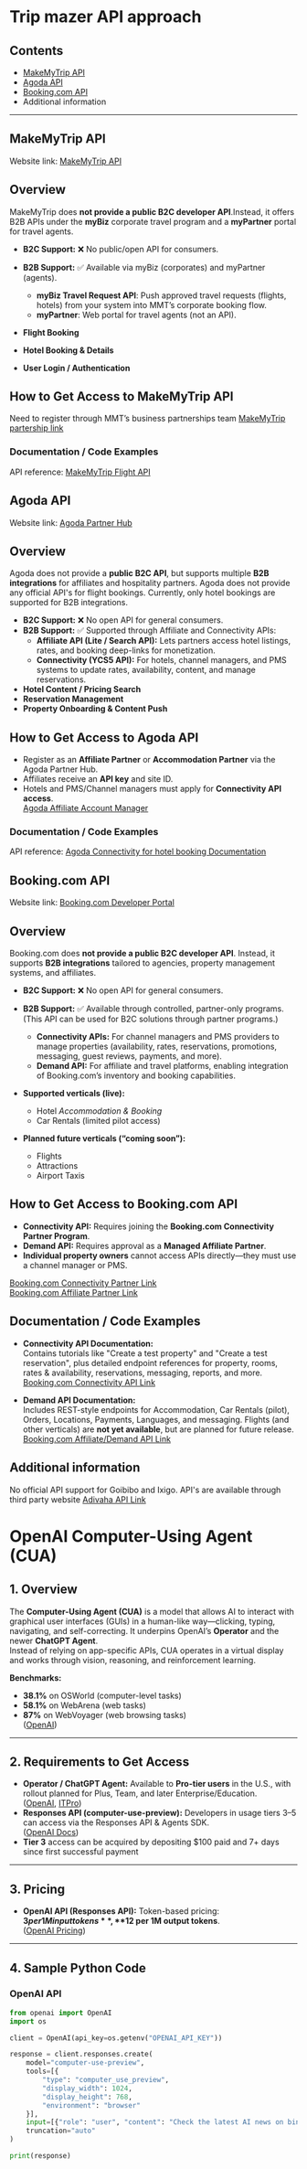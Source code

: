 # Trip mazer API approach

## Contents

- [MakeMyTrip API](https://mybiz.makemytrip.com/integrated-travel-solutions/travel-request-api?ef_id=Cj0KCQjwwZDFBhCpARIsAB95qO1Zjq0vB1EfOHHFP5K3ZWhhTHQ69j-7nDpmKShQHChFcXNfk7XldpIaAiysEALw_wcB:G:s&gad_source=1&gad_campaignid=20574983470&gbraid=0AAAAADI4eVPGqdPjNExcBwOS6_1B7naOt&gclid=Cj0KCQjwwZDFBhCpARIsAB95qO1Zjq0vB1EfOHHFP5K3ZWhhTHQ69j-7nDpmKShQHChFcXNfk7XldpIaAiysEALw_wcB)
- [Agoda API](https://www.agodaconnectivity.com/documentation)
- [Booking.com API](#bookingcom-api)
- Additional information

---

## MakeMyTrip API

Website link: [MakeMyTrip API](https://mybiz.makemytrip.com/integrated-travel-solutionshttps://mybiz.makemytrip.com/integrated-travel-solutions/travel-request-api?ef_id=Cj0KCQjwwZDFBhCpARIsAB95qO1Zjq0vB1EfOHHFP5K3ZWhhTHQ69j-7nDpmKShQHChFcXNfk7XldpIaAiysEALw_wcB:G:s&gad_source=1&gad_campaignid=20574983470&gbraid=0AAAAADI4eVPGqdPjNExcBwOS6_1B7naOt&gclid=Cj0KCQjwwZDFBhCpARIsAB95qO1Zjq0vB1EfOHHFP5K3ZWhhTHQ69j-7nDpmKShQHChFcXNfk7XldpIaAiysEALw_wc)

## Overview

MakeMyTrip does **not provide a public B2C developer API**.Instead, it offers B2B APIs under the **myBiz** corporate travel program and a **myPartner** portal for travel agents.

- **B2C Support:** ❌ No public/open API for consumers.
- **B2B Support:** ✅ Available via myBiz (corporates) and myPartner (agents).

  - **myBiz Travel Request API**: Push approved travel requests (flights, hotels) from your system into MMT’s corporate booking flow.
  - **myPartner**: Web portal for travel agents (not an API).
- **Flight Booking**
- **Hotel Booking & Details**
- **User Login / Authentication**

## How to Get Access to MakeMyTrip API
Need to register through MMT’s business partnerships team
[MakeMyTrip partership link](https://mybiz.makemytrip.com/?signup=true&cmp=SEM|D|Corporate|G|Brand|MMT_Corporate_BMM|Brand_BMM_B2B|RSA|Regular&ef_id=Cj0KCQjwwZDFBhCpARIsAB95qO2zpcwCkMneTAiKmAAV0pbTyR9Xpm4JcAxP0NEfog463H5ZTZYsknEaAsRVEALw_wcB:G:s&gad_source=1&gad_campaignid=912555988&gclid=Cj0KCQjwwZDFBhCpARIsAB95qO2zpcwCkMneTAiKmAAV0pbTyR9Xpm4JcAxP0NEfog463H5ZTZYsknEaAsRVEALw_wcB)


### Documentation / Code Examples

API reference: 
[MakeMyTrip Flight API](https://mybiz.makemytrip.com/integrated-travel-solutions/travel-request-api)





## Agoda API

Website link: [Agoda Partner Hub](https://partners.agoda.com)

## Overview

Agoda does not provide a **public B2C API**, but supports multiple **B2B integrations** for affiliates and hospitality partners.
Agoda does not provide any official API's for flight bookings. Currently, only hotel bookings are supported for B2B integrations.

- **B2C Support:** ❌ No open API for general consumers.
- **B2B Support:** ✅ Supported through Affiliate and Connectivity APIs:
  - **Affiliate API (Lite / Search API):** Lets partners access hotel listings, rates, and booking deep-links for monetization.
  - **Connectivity (YCS5 API):** For hotels, channel managers, and PMS systems to update rates, availability, content, and manage reservations.
- **Hotel Content / Pricing Search**
- **Reservation Management**
- **Property Onboarding & Content Push**

## How to Get Access to Agoda API
- Register as an **Affiliate Partner** or **Accommodation Partner** via the Agoda Partner Hub.  
- Affiliates receive an **API key** and site ID.  
- Hotels and PMS/Channel managers must apply for **Connectivity API access**.  
[Agoda Affiliate Account Manager](https://partners.agoda.com/DeveloperPortal/APIDoc/ContactUs)

### Documentation / Code Examples
API reference: [Agoda Connectivity for hotel booking Documentation](https://developer.agoda.com/supply/reference/where-to-start)


## Booking.com API

Website link: [Booking.com Developer Portal](https://developers.booking.com)

## Overview

Booking.com does **not provide a public B2C developer API**. Instead, it supports **B2B integrations** tailored to agencies, property management systems, and affiliates.

- **B2C Support:** ❌ No open API for general consumers.
- **B2B Support:** ✅ Available through controlled, partner-only programs. (This API can be used for B2C solutions through partner programs.)  

  - **Connectivity APIs:** For channel managers and PMS providers to manage properties (availability, rates, reservations, promotions, messaging, guest reviews, payments, and more).
  - **Demand API:** For affiliate and travel platforms, enabling integration of Booking.com’s inventory and booking capabilities.

- **Supported verticals (live):**
  - Hotel *Accommodation & Booking*
  - Car Rentals (limited pilot access)

- **Planned future verticals (“coming soon”):**
  - Flights
  - Attractions
  - Airport Taxis

## How to Get Access to Booking.com API

- **Connectivity API:** Requires joining the **Booking.com Connectivity Partner Program**.
- **Demand API:** Requires approval as a **Managed Affiliate Partner**.
- **Individual property owners** cannot access APIs directly—they must use a channel manager or PMS.

[Booking.com Connectivity Partner Link](https://www.booking.com/affiliate-program/v2/index.html)  
[Booking.com Affiliate Partner Link](https://www.booking.com/affiliate-program/v2/index.html)  


## Documentation / Code Examples

- **Connectivity API Documentation:**  
  Contains tutorials like "Create a test property" and "Create a test reservation", plus detailed endpoint references for property, rooms, rates & availability, reservations, messaging, reports, and more.
  [Booking.com Connectivity API Link](https://developers.booking.com/connectivity/docs)

- **Demand API Documentation:**  
  Includes REST-style endpoints for Accommodation, Car Rentals (pilot), Orders, Locations, Payments, Languages, and messaging. Flights (and other verticals) are **not yet available**, but are planned for future release. 
  [Booking.com Affiliate/Demand API Link](https://developers.booking.com/demand/docs)



## Additional information

No official API support for Goibibo and Ixigo. API's are available through third party website [Adivaha API Link](https://www.adivaha.com/ixigo-api-integration.html)



# OpenAI Computer-Using Agent (CUA)

## 1. Overview
The **Computer-Using Agent (CUA)** is a model that allows AI to interact with graphical user interfaces (GUIs) in a human-like way—clicking, typing, navigating, and self-correcting. It underpins OpenAI’s **Operator** and the newer **ChatGPT Agent**.  
Instead of relying on app-specific APIs, CUA operates in a virtual display and works through vision, reasoning, and reinforcement learning.  

**Benchmarks:**  
- **38.1%** on OSWorld (computer-level tasks)  
- **58.1%** on WebArena (web tasks)  
- **87%** on WebVoyager (web browsing tasks)  
([OpenAI](https://openai.com/index/computer-using-agent/?utm_source=chatgpt.com))

---

## 2. Requirements to Get Access
- **Operator / ChatGPT Agent:** Available to **Pro-tier users** in the U.S., with rollout planned for Plus, Team, and later Enterprise/Education.  
([OpenAI](https://openai.com/index/computer-using-agent/?utm_source=chatgpt.com), [ITPro](https://www.itpro.com/technology/artificial-intelligence/everything-you-need-to-know-about-openais-new-agent-for-chatgpt-including-how-to-access-it-and-what-it-can-do?utm_source=chatgpt.com))  
- **Responses API (computer-use-preview):** Developers in usage tiers 3–5 can access via the Responses API & Agents SDK.  
([OpenAI Docs](https://platform.openai.com/docs/guides/tools-computer-use?utm_source=chatgpt.com))  
- **Tier 3** access can be acquired by depositing $100 paid and 7+ days since first successful payment

---

## 3. Pricing
- **OpenAI API (Responses API):** Token-based pricing: **$3 per 1M input tokens**, **$12 per 1M output tokens**.  
([OpenAI Pricing](https://platform.openai.com/docs/pricing?utm_source=chatgpt.com))  


---

## 4. Sample Python Code

### OpenAI API
```python
from openai import OpenAI
import os

client = OpenAI(api_key=os.getenv("OPENAI_API_KEY"))

response = client.responses.create(
    model="computer-use-preview",
    tools=[{
        "type": "computer_use_preview",
        "display_width": 1024,
        "display_height": 768,
        "environment": "browser"
    }],
    input=[{"role": "user", "content": "Check the latest AI news on bing.com"}],
    truncation="auto"
)

print(response)
